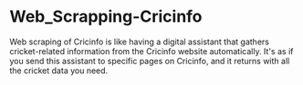# Web_Scrapping-Cricinfo
Web scraping of Cricinfo is like having a digital assistant that gathers cricket-related information from the Cricinfo website automatically. It's as if you send this assistant to specific pages on Cricinfo, and it returns with all the cricket data you need.
